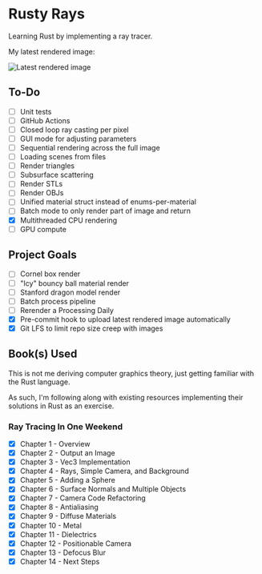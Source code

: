 # Rusty Rays

Learning Rust by implementing a ray tracer.

My latest rendered image:

![Latest rendered image](./image.png)

## To-Do

- [ ] Unit tests
- [ ] GitHub Actions
- [ ] Closed loop ray casting per pixel
- [ ] GUI mode for adjusting parameters
- [ ] Sequential rendering across the full image
- [ ] Loading scenes from files
- [ ] Render triangles
- [ ] Subsurface scattering
- [ ] Render STLs
- [ ] Render OBJs
- [ ] Unified material struct instead of enums-per-material
- [ ] Batch mode to only render part of image and return
- [X] Multithreaded CPU rendering
- [ ] GPU compute

## Project Goals

- [ ] Cornel box render
- [ ] "Icy" bouncy ball material render
- [ ] Stanford dragon model render
- [ ] Batch process pipeline
- [ ] Rerender a Processing Daily
- [X] Pre-commit hook to upload latest rendered image automatically
- [X] Git LFS to limit repo size creep with images

## Book(s) Used

This is not me deriving computer graphics theory, just getting familiar with the Rust language.

As such, I'm following along with existing resources implementing their solutions in Rust as an exercise.

### Ray Tracing In One Weekend

- [X] Chapter  1 - Overview
- [X] Chapter  2 - Output an Image
- [X] Chapter  3 - Vec3 Implementation
- [X] Chapter  4 - Rays, Simple Camera, and Background
- [X] Chapter  5 - Adding a Sphere
- [X] Chapter  6 - Surface Normals and Multiple Objects
- [X] Chapter  7 - Camera Code Refactoring
- [X] Chapter  8 - Antialiasing
- [X] Chapter  9 - Diffuse Materials
- [X] Chapter 10 - Metal
- [X] Chapter 11 - Dielectrics
- [X] Chapter 12 - Positionable Camera
- [X] Chapter 13 - Defocus Blur
- [X] Chapter 14 - Next Steps
